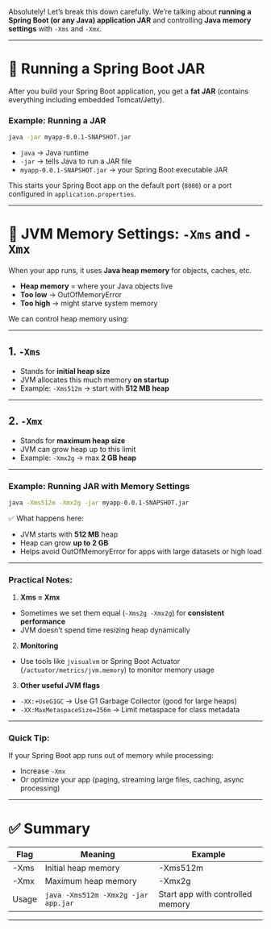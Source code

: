 Absolutely! Let’s break this down carefully. We’re talking about **running a Spring Boot (or any Java) application JAR** and controlling **Java memory settings** with `-Xms` and `-Xmx`.

---

# 🔹 Running a Spring Boot JAR

After you build your Spring Boot application, you get a **fat JAR** (contains everything including embedded Tomcat/Jetty).

### Example: Running a JAR

```bash
java -jar myapp-0.0.1-SNAPSHOT.jar
```

* `java` → Java runtime
* `-jar` → tells Java to run a JAR file
* `myapp-0.0.1-SNAPSHOT.jar` → your Spring Boot executable JAR

This starts your Spring Boot app on the default port (`8080`) or a port configured in `application.properties`.

---

# 🔹 JVM Memory Settings: `-Xms` and `-Xmx`

When your app runs, it uses **Java heap memory** for objects, caches, etc.

* **Heap memory** = where your Java objects live
* **Too low** → OutOfMemoryError
* **Too high** → might starve system memory

We can control heap memory using:

---

## 1. `-Xms`

* Stands for **initial heap size**
* JVM allocates this much memory **on startup**
* Example: `-Xms512m` → start with **512 MB heap**

---

## 2. `-Xmx`

* Stands for **maximum heap size**
* JVM can grow heap up to this limit
* Example: `-Xmx2g` → max **2 GB heap**

---

### Example: Running JAR with Memory Settings

```bash
java -Xms512m -Xmx2g -jar myapp-0.0.1-SNAPSHOT.jar
```

✅ What happens here:

* JVM starts with **512 MB** heap
* Heap can grow **up to 2 GB**
* Helps avoid OutOfMemoryError for apps with large datasets or high load

---

### Practical Notes:

1. **Xms = Xmx**

* Sometimes we set them equal (`-Xms2g -Xmx2g`) for **consistent performance**
* JVM doesn’t spend time resizing heap dynamically

2. **Monitoring**

* Use tools like `jvisualvm` or Spring Boot Actuator (`/actuator/metrics/jvm.memory`) to monitor memory usage

3. **Other useful JVM flags**

* `-XX:+UseG1GC` → Use G1 Garbage Collector (good for large heaps)
* `-XX:MaxMetaspaceSize=256m` → Limit metaspace for class metadata

---

### Quick Tip:

If your Spring Boot app runs out of memory while processing:

* Increase `-Xmx`
* Or optimize your app (paging, streaming large files, caching, async processing)

---

# ✅ Summary

| Flag  | Meaning                             | Example                          |
| ----- | ----------------------------------- | -------------------------------- |
| -Xms  | Initial heap memory                 | -Xms512m                         |
| -Xmx  | Maximum heap memory                 | -Xmx2g                           |
| Usage | `java -Xms512m -Xmx2g -jar app.jar` | Start app with controlled memory |

---

